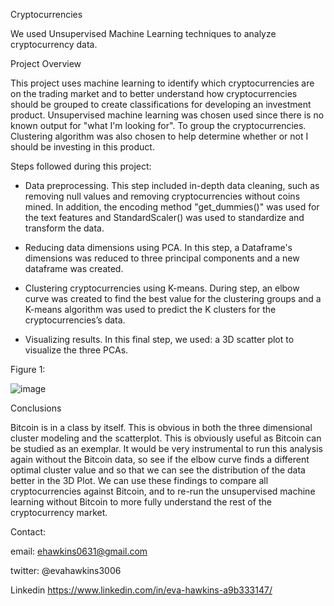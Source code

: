 Cryptocurrencies

We used Unsupervised Machine Learning techniques to analyze cryptocurrency data.


Project Overview


This project uses machine learning to identify which cryptocurrencies are on the trading market and to better understand how cryptocurrencies should be grouped to create classifications for developing an investment product. Unsupervised machine learning was chosen used since there is no known output for "what I'm looking for". To group the cryptocurrencies. Clustering algorithm was also chosen to help determine whether or not I should be investing in this product.

Steps followed during  this project:

* Data preprocessing. This step included in-depth data cleaning, such as removing null values and removing cryptocurrencies without coins mined. In addition, the encoding method "get_dummies()" was used for the text features and StandardScaler() was used to standardize and transform the data.

* Reducing data dimensions using PCA. In this step, a Dataframe's dimensions was reduced to three principal components and a new dataframe was created.

* Clustering cryptocurrencies using K-means. During step, an elbow curve was created to find the best value for the clustering groups and a K-means algorithm was used to predict the K clusters for the cryptocurrencies’s data.

* Visualizing results. In this final step, we used: a 3D scatter plot to visualize the three PCAs.

Figure 1:

![image](https://user-images.githubusercontent.com/101227930/184193382-a08bde91-1150-4a30-a4ae-40f609034fdb.png)

Conclusions

Bitcoin is in a class by itself. This is obvious in both the three dimensional cluster modeling and the scatterplot. This is obviously useful as Bitcoin can be studied as an exemplar.
It would be very instrumental to run this analysis again without the Bitcoin data, so see if the elbow curve finds a different optimal cluster value and so that we can see the distribution of the data better in the 3D Plot. 
We can use these findings to compare all cryptocurrencies against Bitcoin, and to re-run the unsupervised machine learning without Bitcoin to more fully understand the rest of the cryptocurrency market.

Contact:


email: ehawkins0631@gmail.com

twitter: @evahawkins3006

Linkedin https://www.linkedin.com/in/eva-hawkins-a9b333147/

